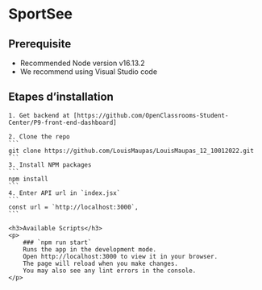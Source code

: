 <h1>SportSee</h1>

<div>
    <h2>Prerequisite</h2>
    <p>
        <ul>
            <li>
                Recommended Node version v16.13.2
            </li>
            <li>
                We recommend using Visual Studio code
            </li>
        </ul>
    </p>
    <h2>Etapes d’installation</h2>

    1. Get backend at [https://github.com/OpenClassrooms-Student-Center/P9-front-end-dashboard]

    2. Clone the repo
    ```
    git clone https://github.com/LouisMaupas/LouisMaupas_12_10012022.git
    ```
    3. Install NPM packages
    ```
    npm install
    ```
    4. Enter API url in `index.jsx`
    ```
    const url = `http://localhost:3000`,
    ```

    <h3>Available Scripts</h3>
    <p>
        ### `npm run start`
        Runs the app in the development mode.
        Open http://localhost:3000 to view it in your browser.
        The page will reload when you make changes.
        You may also see any lint errors in the console.
    </p>

</div>
